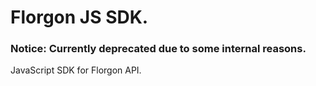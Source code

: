 # Florgon JS SDK.

### Notice: Currently deprecated due to some internal reasons.

JavaScript SDK for Florgon API.
